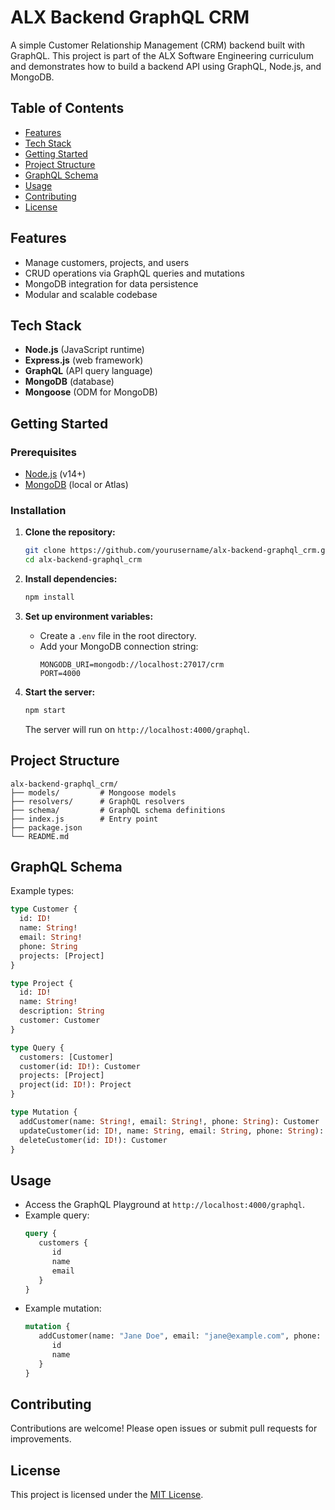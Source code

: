 # ALX Backend GraphQL CRM

A simple Customer Relationship Management (CRM) backend built with GraphQL. This project is part of the ALX Software Engineering curriculum and demonstrates how to build a backend API using GraphQL, Node.js, and MongoDB.

## Table of Contents

- [Features](#features)
- [Tech Stack](#tech-stack)
- [Getting Started](#getting-started)
- [Project Structure](#project-structure)
- [GraphQL Schema](#graphql-schema)
- [Usage](#usage)
- [Contributing](#contributing)
- [License](#license)

## Features

- Manage customers, projects, and users
- CRUD operations via GraphQL queries and mutations
- MongoDB integration for data persistence
- Modular and scalable codebase

## Tech Stack

- **Node.js** (JavaScript runtime)
- **Express.js** (web framework)
- **GraphQL** (API query language)
- **MongoDB** (database)
- **Mongoose** (ODM for MongoDB)

## Getting Started

### Prerequisites

- [Node.js](https://nodejs.org/) (v14+)
- [MongoDB](https://www.mongodb.com/) (local or Atlas)

### Installation

1. **Clone the repository:**
    ```bash
    git clone https://github.com/yourusername/alx-backend-graphql_crm.git
    cd alx-backend-graphql_crm
    ```

2. **Install dependencies:**
    ```bash
    npm install
    ```

3. **Set up environment variables:**
    - Create a `.env` file in the root directory.
    - Add your MongoDB connection string:
      ```
      MONGODB_URI=mongodb://localhost:27017/crm
      PORT=4000
      ```

4. **Start the server:**
    ```bash
    npm start
    ```
    The server will run on `http://localhost:4000/graphql`.

## Project Structure

```
alx-backend-graphql_crm/
├── models/         # Mongoose models
├── resolvers/      # GraphQL resolvers
├── schema/         # GraphQL schema definitions
├── index.js        # Entry point
├── package.json
└── README.md
```

## GraphQL Schema

Example types:

```graphql
type Customer {
  id: ID!
  name: String!
  email: String!
  phone: String
  projects: [Project]
}

type Project {
  id: ID!
  name: String!
  description: String
  customer: Customer
}

type Query {
  customers: [Customer]
  customer(id: ID!): Customer
  projects: [Project]
  project(id: ID!): Project
}

type Mutation {
  addCustomer(name: String!, email: String!, phone: String): Customer
  updateCustomer(id: ID!, name: String, email: String, phone: String): Customer
  deleteCustomer(id: ID!): Customer
}
```

## Usage

- Access the GraphQL Playground at `http://localhost:4000/graphql`.
- Example query:
  ```graphql
  query {
     customers {
        id
        name
        email
     }
  }
  ```
- Example mutation:
  ```graphql
  mutation {
     addCustomer(name: "Jane Doe", email: "jane@example.com", phone: "1234567890") {
        id
        name
     }
  }
  ```

## Contributing

Contributions are welcome! Please open issues or submit pull requests for improvements.

## License

This project is licensed under the [MIT License](LICENSE).
